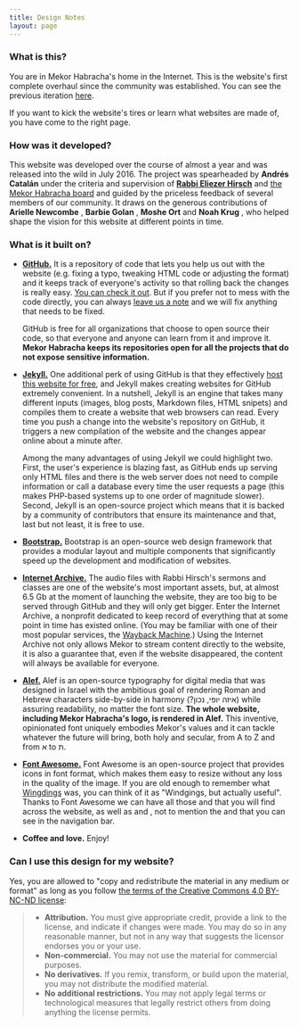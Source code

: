 ```yaml
---
title: Design Notes
layout: page
---
```


### What is this?

You are in Mekor Habracha's home in the Internet. This is the website's first complete overhaul since the community was established. You can see the previous iteration [here](http://mekorhabracha.org/old/www.ccshul.com/index.html).

If you want to kick the website's tires or learn what websites are made of, you have come to the right page.

### How was it developed?

This website was developed over the course of almost a year and was released into the wild in July 2016. The project was spearheaded by **Andrés Catalán** [<i class="fa fa-linkedin-square" aria-hidden="true"></i>](https://www.linkedin.com/in/catalandres) [<i class="fa fa-twitter" aria-hidden="true"></i>](https://twitter.com/catalandres) under the criteria and supervision of **[Rabbi Eliezer Hirsch](http://mekorhabracha.org/about/our-rabbi.html)** and [the Mekor Habracha board](http://mekorhabracha.org/about/our-leadership.html) and guided by the priceless feedback of several members of our community. It draws on the generous contributions of **Arielle Newcombe** [<i class="fa fa-linkedin-square" aria-hidden="true"></i>](https://www.linkedin.com/in/arielle-newcombe-893bb119), **Barbie Golan** [<i class="fa fa-linkedin-square" aria-hidden="true"></i>](https://www.linkedin.com/in/barbie-golan-62a60915), **Moshe Ort** and **Noah Krug** [<i class="fa fa-linkedin-square" aria-hidden="true"></i>](https://www.linkedin.com/in/arkideas), who helped shape the vision for this website at different points in time.

### What is it built on?

- **[GitHub.](https://github.com/)** It is a repository of code that lets you help us out with the website (e.g. fixing a typo, tweaking HTML code or adjusting the format) and it keeps track of everyone's activity so that rolling back the changes is really easy. [You can check it out](https://github.com/mekorhabracha/mekorhabracha.github.io). But if you prefer not to mess with the code directly, you can always [leave us a note](https://github.com/mekorhabracha/mekorhabracha.github.io/issues/new) and we will fix anything that needs to be fixed. 

    GitHub is free for all organizations that choose to open source their code, so that everyone and anyone can learn from it and improve it. **Mekor Habracha keeps its repositories open for all the projects that do not expose sensitive information.**

- **[Jekyll.](https://jekyllrb.com/)** One additional perk of using GitHub is that they effectively [host this website for free](https://pages.github.com/), and Jekyll makes creating websites for GitHub extremely convenient. In a nutshell, Jekyll is an engine that takes many different inputs (images, blog posts, Markdown files, HTML snipets) and compiles them to create a website that web browsers can read. Every time you push a change into the website's repository on GitHub, it triggers a new compilation of the website and the changes appear online about a minute after.

    Among the many advantages of using Jekyll we could highlight two. First, the user's experience is blazing fast, as GitHub ends up serving only HTML files and there is the web server does not need to compile information or call a database every time the user requests a page (this makes PHP-based systems up to one order of magnitude slower). Second, Jekyll is an open-source project which means that it is backed by a community of contributors that ensure its maintenance and that, last but not least, it is free to use.

- **[Bootstrap.](http://getbootstrap.com/)** Bootstrap is an open-source web design framework that provides a modular layout and multiple components that significantly speed up the development and modification of websites.

- **[Internet Archive.](https://archive.org/)** The audio files with Rabbi Hirsch's sermons and classes are one of the website's most important assets, but, at almost 6.5 Gb at the moment of launching the website, they are too big to be served through GitHub and they will only get bigger. Enter the Internet Archive, a nonprofit dedicated to keep record of everything that at some point in time has existed online. (You may be familiar with one of their most popular services, the [Wayback Machine](https://archive.org/web/).) Using the Internet Archive not only allows Mekor to stream content directly to the website, it is also a guarantee that, even if the website disappeared, the content will always be available for everyone.

- **[Alef.](http://alef.hagilda.com/)** Alef is an open-source typography for digital media that was designed in Israel with the ambitious goal of rendering Roman and Hebrew characters side-by-side in harmony (איזה יופי‫, נכון?‬) while assuring readability, no matter the font size. **The whole website, including Mekor Habracha's logo, is rendered in Alef.** This inventive, opinionated font uniquely embodies Mekor's values and it can tackle whatever the future will bring, both holy and secular, from A to Z and from א to ת.

- **[Font Awesome.](http://fontawesome.io/)** Font Awesome is an open-source project that provides icons in font format, which makes them easy to resize without any loss in the quality of the image. If you are old enough to remember what [Wingdings](https://en.wikipedia.org/wiki/Wingdings) was, you can think of it as "Windgings, but actually useful". Thanks to Font Awesome we can have all those <i class="fa fa-map-marker" aria-hidden="true"></i> and <i class="fa fa-phone" aria-hidden="true"></i> that you will find across the website, as well as <i class="fa fa-cutlery" aria-hidden="true"></i> and <i class="fa fa-certificate" aria-hidden="true"></i>, not to mention the <i class="fa fa-facebook-square" aria-hidden="true"></i> and <i class="fa fa-youtube-play" aria-hidden="true"></i> that you can see in the navigation bar.

- **Coffee and love.** Enjoy!

### Can I use this design for my website?

Yes, you are allowed to "copy and redistribute the material in any medium or format" as long as you follow [the terms of the Creative Commons 4.0 BY-NC-ND license](https://creativecommons.org/licenses/by-nc-nd/4.0/):

> - **Attribution.** You must give appropriate credit, provide a link to the license, and indicate if changes were made. You may do so in any reasonable manner, but not in any way that suggests the licensor endorses you or your use.
> - **Non-commercial.** You may not use the material for commercial purposes.
> - **No derivatives.** If you remix, transform, or build upon the material, you may not distribute the modified material.
> - **No additional restrictions.** You may not apply legal terms or technological measures that legally restrict others from doing anything the license permits.


